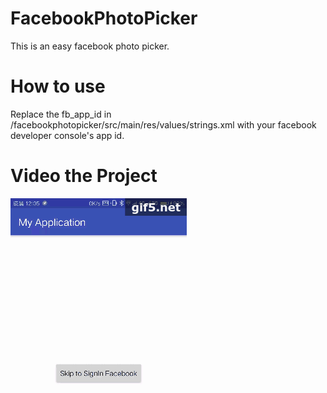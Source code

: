 # FacebookPhotoPicker
This is an easy facebook photo picker.

# How to use
Replace the fb_app_id in /facebookphotopicker/src/main/res/values/strings.xml with your facebook developer console's app id.

# Video the Project
![video](https://github.com/HOLDfoot/FacebookPhotoPicker/blob/master/picker.gif)  

